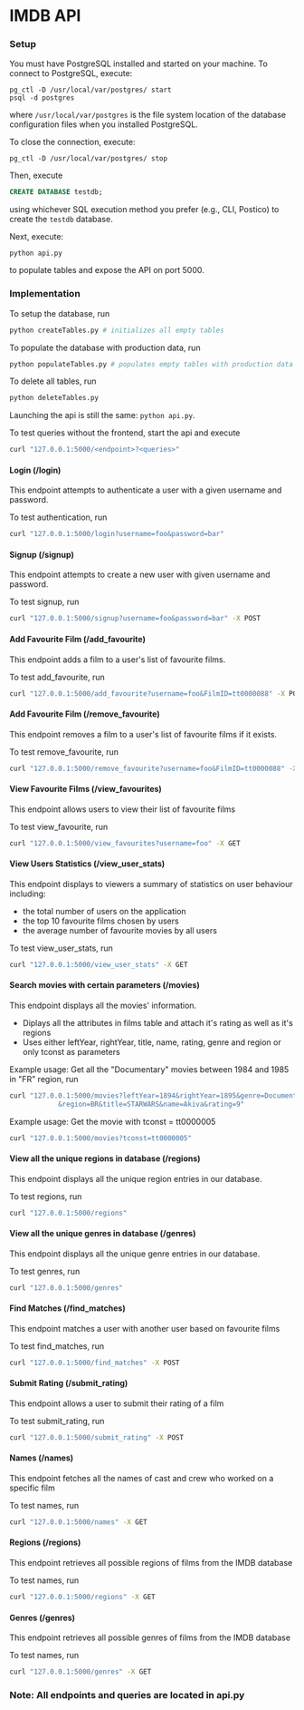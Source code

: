 # IMDB API
### Setup 
You must have PostgreSQL installed and started on your machine. To connect to PostgreSQL, execute:
```
pg_ctl -D /usr/local/var/postgres/ start
psql -d postgres
```
where `/usr/local/var/postgres` is the file system location of the database configuration files when you installed PostgreSQL.

To close the connection, execute:
```
pg_ctl -D /usr/local/var/postgres/ stop
```

Then, execute
```SQL
CREATE DATABASE testdb;
```
using whichever SQL execution method you prefer (e.g., CLI, Postico)
to create the `testdb` database.

Next, execute:
```
python api.py
```
to populate tables and expose the API on port 5000.


### Implementation
To setup the database, run
```bash
python createTables.py # initializes all empty tables
```

To populate the database with production data, run
```bash
python populateTables.py # populates empty tables with production data
```

To delete all tables, run
```bash
python deleteTables.py
```

Launching the api is still the same: `python api.py`.

To test queries without the frontend, start the api and execute
```bash
curl "127.0.0.1:5000/<endpoint>?<queries>"
```
#### Login (/login)
This endpoint attempts to authenticate a user with a given username and password.

To test authentication, run
```bash
curl "127.0.0.1:5000/login?username=foo&password=bar"
```

#### Signup (/signup)
This endpoint attempts to create a new user with given username and password.

To test signup, run
```bash
curl "127.0.0.1:5000/signup?username=foo&password=bar" -X POST
```

#### Add Favourite Film (/add_favourite)
This endpoint adds a film to a user's list of favourite films.

To test add_favourite, run
```bash
curl "127.0.0.1:5000/add_favourite?username=foo&FilmID=tt0000088" -X POST
```

#### Add Favourite Film (/remove_favourite)
This endpoint removes a film to a user's list of favourite films if it exists.

To test remove_favourite, run
```bash
curl "127.0.0.1:5000/remove_favourite?username=foo&FilmID=tt0000088" -X POST
```

#### View Favourite Films (/view_favourites)
This endpoint allows users to view their list of favourite films

To test view_favourite, run
```bash
curl "127.0.0.1:5000/view_favourites?username=foo" -X GET
```

#### View Users Statistics (/view_user_stats)
This endpoint displays to viewers a summary of statistics on user behaviour including:
* the total number of users on the application
* the top 10 favourite films chosen by users
* the average number of favourite movies by all users

To test view_user_stats, run
```bash
curl "127.0.0.1:5000/view_user_stats" -X GET
```

#### Search movies with certain parameters (/movies)
This endpoint displays all the movies' information.
* Diplays all the attributes in films table and attach it's rating as well as it's regions
* Uses either leftYear, rightYear, title, name, rating, genre and region or only tconst as parameters

Example usage: Get all the "Documentary" movies between 1984 and 1985 in "FR" region, run
```bash
curl "127.0.0.1:5000/movies?leftYear=1894&rightYear=1895&genre=Documentary
            &region=BR&title=STARWARS&name=Akiva&rating=9"
```
Example usage: Get the movie with tconst = tt0000005
```bash
curl "127.0.0.1:5000/movies?tconst=tt0000005"
```


#### View all the unique regions in database (/regions)
This endpoint displays all the unique region entries in our database.

To test regions, run
```bash
curl "127.0.0.1:5000/regions"
```

#### View all the unique genres in database (/genres)
This endpoint displays all the unique genre entries in our database.

To test genres, run
```bash
curl "127.0.0.1:5000/genres"
```

#### Find Matches (/find_matches)
This endpoint matches a user with another user based on favourite films

To test find_matches, run
```bash
curl "127.0.0.1:5000/find_matches" -X POST
```

#### Submit Rating (/submit_rating)
This endpoint allows a user to submit their rating of a film

To test submit_rating, run
```bash
curl "127.0.0.1:5000/submit_rating" -X POST
```

#### Names (/names)
This endpoint fetches all the names of cast and crew who worked on a specific film

To test names, run
```bash
curl "127.0.0.1:5000/names" -X GET
```

#### Regions (/regions)
This endpoint retrieves all possible regions of films from the IMDB database

To test names, run
```bash
curl "127.0.0.1:5000/regions" -X GET
```

#### Genres (/genres)
This endpoint retrieves all possible genres of films from the IMDB database

To test names, run
```bash
curl "127.0.0.1:5000/genres" -X GET
```

### Note: All endpoints and queries are located in api.py
